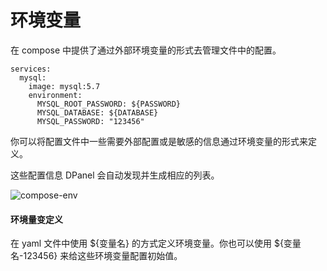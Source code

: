 # 环境变量

在 compose 中提供了通过外部环境变量的形式去管理文件中的配置。

```
services:
  mysql:
    image: mysql:5.7
    environment:
      MYSQL_ROOT_PASSWORD: ${PASSWORD}
      MYSQL_DATABASE: ${DATABASE}
      MYSQL_PASSWORD: "123456"
```

你可以将配置文件中一些需要外部配置或是敏感的信息通过环境变量的形式来定义。

这些配置信息 DPanel 会自动发现并生成相应的列表。

![compose-env](https://cdn.w7.cc/dpanel/compose-env.png)


#### 环境量变定义

在 yaml 文件中使用 ${变量名} 的方式定义环境变量。你也可以使用 ${变量名-123456} 来给这些环境变量配置初始值。